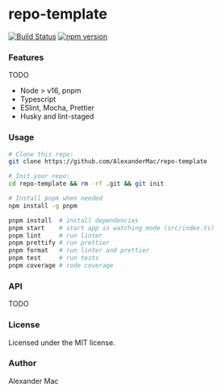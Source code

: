 # repo-template

[![Build Status](https://github.com/AlexanderMac/repo-template/workflows/CI/badge.svg)](https://github.com/AlexanderMac/repo-template/actions?query=workflow%3ACI)
[![npm version](https://badge.fury.io/js/repo-template.svg)](https://badge.fury.io/js/repo-template)

### Features
TODO
- Node > v16, pnpm
- Typescript
- ESlint, Mocha, Prettier
- Husky and lint-staged

### Usage
```sh
# Clone this repo:
git clone https://github.com/AlexanderMac/repo-template

# Init your repo:
cd repo-template && rm -rf .git && git init

# Install pnpm when needed
npm install -g pnpm

pnpm install  # install dependencies
pnpm start    # start app in watching mode (src/index.ts)
pnpm lint     # run linter
pnpm prettify # run prettier
pnpm format   # run linter and prettier
pnpm test     # run tests
pnpm coverage # code coverage
```

### API
TODO

### License
Licensed under the MIT license.

### Author
Alexander Mac
